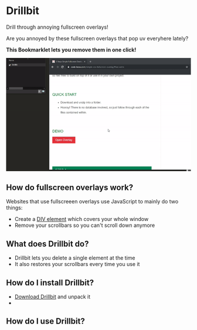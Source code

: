 # Drillbit
Drill through annoying fullscreen overlays!

Are you annoyed by these fullscreen overlays that pop uv everyhere lately?

**This Bookmarklet lets you remove them in one click!**

![Drillbit Demo](https://github.com/johnnyawesome/Drillbit/blob/master/DrillBitDemo.gif)

## How do  fullscreen overlays work?

Websites that use fullscreeen overlays use JavaScript to mainly do two things:

- Create a [DIV element](https://www.w3schools.com/tags/tag_div.asp) which covers your whole window
- Remove your scrollbars so you can't scroll down anymore

## What does Drillbit do?

- Drillbit lets you delete a single element at the time
- It also restores your scrollbars every time you use it

## How do I install Drillbit?

- [Download Drillbit](https://github.com/johnnyawesome/Drillbit/archive/master.zip) and unpack it
- 



## How do I use Drillbit?
